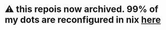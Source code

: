 # ⚠️ this repois now archived. 99% of my dots are reconfigured in nix [here](https://github.com/notohh/snowflake/tree/master/modules/home)

